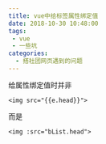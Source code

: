 ```yaml
---
title: vue中给标签属性绑定值
date: 2018-10-30 10:48:00
tags:
 - vue
 - 一些坑
categories: 
  - 搭社团网页遇到的问题
---
```

给属性绑定值时并非
```
<img src="{{e.head}}">
```
而是
```
<img :src="bList.head">
```
